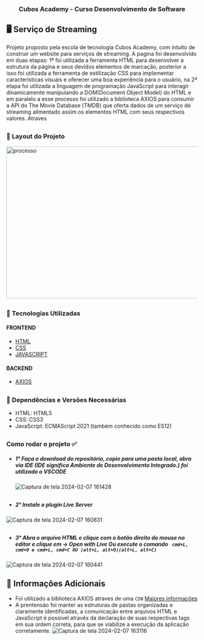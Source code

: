 ### <p align = "center">Cubos Academy - Curso Desenvolvimento de Software</p>

## 🖥️ Serviço de Streaming
Projeto proposto pela escola de tecnologia Cubos Academy, com intuito de construir um website para serviços de streaming. A pagina foi desenvolvido em duas etapas: 1ª foi utilizada a 
ferramenta HTML para desenvolver a estrutura da página e seus devidos elementos de marcação, posterior a isso foi utilizada a ferramenta de estilização CSS para implementar
características visuais e oferecer uma boa experiência para o usuário, na 2ª etapa foi utilizada a linguagem de programação JavaScript para interagir dinamicamente manipulando a 
DOM(Document Object Model) do HTML e em paralelo a esse processo foi utilizado a biblioteca AXIOS para consumir 
a  API do The Movie Database (TMDB) que oferta dados de um serviço de streaming alimentado assim os elementos HTML com seus respectivos valores. Atraves
<br>
##

### 📌 Layout do Projeto 
 <img width="900" height="400" alt="processo" src="https://github.com/LuizMoura-88/servico_de_streaming/assets/122941117/47ef2464-37eb-494f-aa9d-5608c7ca58fd"> 
 
##


### 📌 Tecnologias Utilizadas      
#### FRONTEND
* [HTML](https://developer.mozilla.org/pt-BR/docs/Web/HTML)
* [CSS](https://developer.mozilla.org/pt-BR/docs/Web/CSS)
* [JAVASCRIPT](https://developer.mozilla.org/pt-BR/docs/web/javascript/guide/introduction)
#### BACKEND
* [AXIOS](https://axios-http.com/docs/intro)
##

### 📌 Dependências e Versões Necessárias
* HTML: HTML5
* CSS: CSS3
* JavaScript: ECMAScript 2021 (também conhecido como ES12)
##

### Como rodar o projeto ✅
* ##### 1° Faça o download do repositório, copie para uma pasta local, abra via IDE (IDE significa Ambiente de Desenvolvimento Integrado.) foi utilizado o VSCODE

  ![Captura de tela 2024-02-07 161428](https://github.com/LuizMoura-88/servico_de_streaming/assets/122941117/21b8fa4a-7e7b-4d3c-aebd-8569b71ce709)
##
* ##### 2° Instale o plugin Live Server
  
![Captura de tela 2024-02-07 160831](https://github.com/LuizMoura-88/servico_de_streaming/assets/122941117/57acb30f-569c-4b9b-badc-38aa7a455399)
##
* ##### 3° Abra o arquivo HTML e clique com o botão direito do mouse no editor e clique em  -> Open with Live Ou execute o comando ` cmd+L, cmd+O e cmd+L, cmd+C OU (alt+L, alt+O)(alt+L, alt+C)`
![Captura de tela 2024-02-07 160441](https://github.com/LuizMoura-88/servico_de_streaming/assets/122941117/1f26ddfd-bdab-422d-aaa1-0fd82d632043)
##

## 📌 Informações Adicionais
* Foi utilizado a biblioteca AXIOS atraves de uma `CDN` [Maiores informações](https://axios-http.com/ptbr/docs/intro)
* A prentensão foi manter as estruturas de pastas organizadas e claramente identificadas, a comunicação entre arquivos HTML e JavaScript é possível através da declaração de suas respectivas tags em sua ordem correta, para que se viabilize a execução da aplicação corretamente.
![Captura de tela 2024-02-07 163116](https://github.com/LuizMoura-88/servico_de_streaming/assets/122941117/e1b0894b-a741-4ca9-a124-561e15a3477a)

##
  




